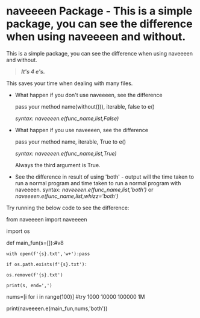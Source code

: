 # naveeeen Package - This is a simple package, you can see the difference when using naveeeen and without.

This is a simple package, you can see the difference when using naveeeen and without.

> ***It's 4 e's.***

This saves your time when dealing with many files.

* What happen if you don't use naveeeen, see the difference

  pass your method name(without())), iterable, false to e()

  *syntax: naveeeen.e(func_name,list,False)*
* What happen if you use naveeeen, see the difference

  pass your method name, iterable, True to e()

  *syntax: naveeeen.e(func_name,list,True)*

  Always the third argument is True.
* See the difference in result of using 'both' - output will the time taken to run a normal program and time taken to run  a normal program with naveeeen.
  syntax: *naveeeen.e(func_name,list,'both')* or *naveeeen.e(func_name,list,whizz='both')*

Try running the below code to see the difference:

from naveeeen import naveeeen

import os

def main_fun(s=[]):#v8

    with open(f'{s}.txt','w+'):pass

    if os.path.exists(f'{s}.txt'):

    os.remove(f'{s}.txt')

    print(s, end=',')

nums=[i for i in range(100)] #try 1000 10000 100000 1M

print(naveeeen.e(main_fun,nums,'both'))
